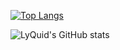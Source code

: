 [![Top Langs](https://github-readme-stats.vercel.app/api/top-langs/?username=LyQuid12&layout=compact&theme=synthwave)](https://github.com/LyQuid12)

![LyQuid's GitHub stats](https://github-readme-stats.vercel.app/api?username=LyQuid12&show_icons=true&theme=radical)
